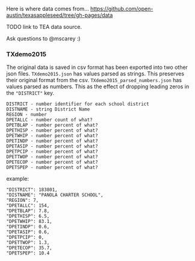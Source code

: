 Here is where data comes from...
https://github.com/open-austin/texasappleseed/tree/gh-pages/data

TODO link to TEA data source.

Ask questions to @mscarey :)


### TXdemo2015
The original data is saved in csv format has been exported into two other json files.
`TXdemo2015.json` has values parsed as strings. This preserves their original format from the csv.
`TXdemo2015_parsed_numbers.json` has values parsed as numbers. This as the effect of dropping leading zeros in the `"DISTRICT"` key.


```
DISTRICT - number identifier for each school district
DISTNAME - string District Name
REGION - number
DPETALLC - number count of what?
DPETBLAP - number percent of what?
DPETHISP - number percent of what?
DPETWHIP - number percent of what?
DPETINDP - number percent of what?
DPETASIP - number percent of what?
DPETPCIP - number percent of what?
DPETTWOP - number percent of what?
DPETECOP - number percent of what?
DPETSPEP - number percent of what?
```

example:
```
"DISTRICT": 183801,
"DISTNAME": "PANOLA CHARTER SCHOOL",
"REGION": 7,
"DPETALLC": 154,
"DPETBLAP": 7.8,
"DPETHISP": 6.5,
"DPETWHIP": 83.1,
"DPETINDP": 0.6,
"DPETASIP": 0.6,
"DPETPCIP": 0,
"DPETTWOP": 1.3,
"DPETECOP": 35.7,
"DPETSPEP": 10.4
```
